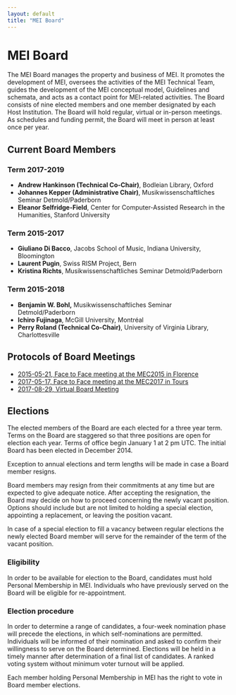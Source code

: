 ```yaml
---
layout: default
title: "MEI Board"
---
```

# MEI Board

The MEI Board manages the property and business of MEI. It promotes the development of MEI, oversees the activities of the MEI Technical Team, guides the development of the MEI conceptual model, Guidelines and schemata, and acts as a contact point for MEI-related activities. The Board consists of nine elected members and one member designated by each Host Institution. The Board will hold regular, virtual or in-person meetings. As schedules and funding permit, the Board will meet in person at least once per year.

## Current Board Members

### Term 2017-2019

* **Andrew Hankinson (Technical Co-Chair)**, Bodleian Library, Oxford 
* **Johannes Kepper (Administrative Chair)**, Musikwissenschaftliches Seminar Detmold/Paderborn 
* **Eleanor Selfridge-Field**, Center for Computer-Assisted Research in the Humanities, Stanford University

### Term 2015-2017

* **Giuliano Di Bacco**, Jacobs School of Music, Indiana University, Bloomington 
* **Laurent Pugin**, Swiss RISM Project, Bern 
* **Kristina Richts**, Musikwissenschaftliches Seminar Detmold/Paderborn

### Term 2015-2018

* **Benjamin W. Bohl,** Musikwissenschaftliches Seminar Detmold/Paderborn 
* **Ichiro Fujinaga**, McGill University, Montréal 
* **Perry Roland (Technical Co-Chair)**, University of Virginia Library, Charlottesville

## Protocols of Board Meetings

* [2015-05-21, Face to Face meeting at the MEC2015 in Florence](http://music-encoding.org/communitymei-organizationmei-boardmeetings2015-05-21/)
* [2017-05-17, Face to Face meeting at the MEC2017 in Tours](http://music-encoding.org/?p=2283)
* [2017-08-29, Virtual Board Meeting](http://music-encoding.org/2017-08-29-virtual-board-meeting/)

## Elections

The elected members of the Board are each elected for a three year term. Terms on the Board are staggered so that three positions are open for election each year. Terms of office begin January 1 at 2 pm UTC. The initial Board has been elected in December 2014.

Exception to annual elections and term lengths will be made in case a Board member resigns.

Board members may resign from their commitments at any time but are expected to give adequate notice. After accepting the resignation, the Board may decide on how to proceed concerning the newly vacant position. Options should include but are not limited to holding a special election, appointing a replacement, or leaving the position vacant.

In case of a special election to fill a vacancy between regular elections the newly elected Board member will serve for the remainder of the term of the vacant position.

### Eligibility

In order to be available for election to the Board, candidates must hold Personal Membership in MEI. Individuals who have previously served on the Board will be eligible for re-appointment.

### Election procedure

In order to determine a range of candidates, a four-week nomination phase will precede the elections, in which self-nominations are permitted. Individuals will be informed of their nomination and asked to confirm their willingness to serve on the Board determined. Elections will be held in a timely manner after determination of a final list of candidates. A ranked voting system without minimum voter turnout will be applied.

Each member holding Personal Membership in MEI has the right to vote in Board member elections.